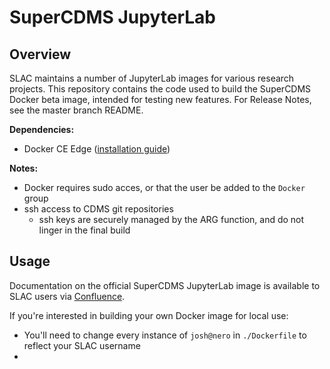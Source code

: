 # SuperCDMS JupyterLab

## Overview

SLAC maintains a number of JupyterLab images for various research projects.
This repository contains the code used to build the SuperCDMS Docker beta image, intended for testing new features.
For Release Notes, see the master branch README. 

**Dependencies:** 
- Docker CE Edge ([installation guide](https://docs.docker.com/install/linux/docker-ce/ubuntu/))

**Notes:**  
- Docker requires sudo acces, or that the user be added to the `Docker` group 
- ssh access to CDMS git repositories
    - ssh keys are securely managed by the ARG function, and do not linger in the final build

## Usage

Documentation on the official SuperCDMS JupyterLab image is available to SLAC users via [Confluence](https://confluence.slac.stanford.edu/display/CDMS/How+to+get+started+with+analysis).

If you're interested in building your own Docker image for local use: 

- You'll need to change every instance of `josh@nero` in `./Dockerfile` to reflect your SLAC username
- 
